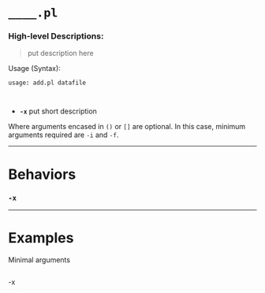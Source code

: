 
# `____.pl`
### High-level Descriptions:



> put description here

Usage (Syntax):
```
usage: add.pl datafile



```
* **`-x`** put short description

Where arguments encased in `()` or `[]` are optional. In this case, minimum arguments required are `-i` and `-f`.
 
---


# Behaviors
### `-x`
---
# Examples
Minimal arguments
```
```
-x
```
```
